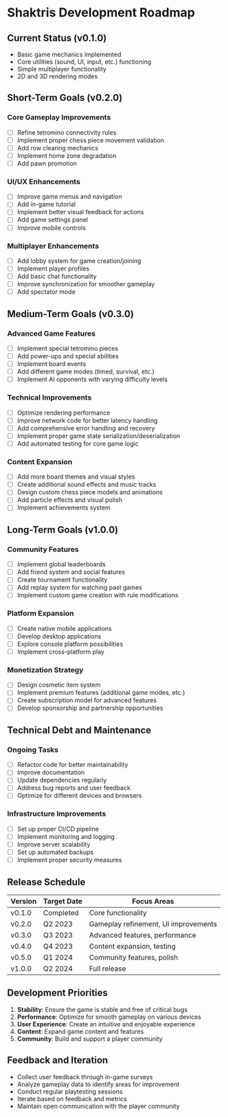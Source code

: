 # Shaktris Development Roadmap

## Current Status (v0.1.0)

- Basic game mechanics implemented
- Core utilities (sound, UI, input, etc.) functioning
- Simple multiplayer functionality
- 2D and 3D rendering modes

## Short-Term Goals (v0.2.0)

### Core Gameplay Improvements

- [ ] Refine tetromino connectivity rules
- [ ] Implement proper chess piece movement validation
- [ ] Add row clearing mechanics
- [ ] Implement home zone degradation
- [ ] Add pawn promotion

### UI/UX Enhancements

- [ ] Improve game menus and navigation
- [ ] Add in-game tutorial
- [ ] Implement better visual feedback for actions
- [ ] Add game settings panel
- [ ] Improve mobile controls

### Multiplayer Enhancements

- [ ] Add lobby system for game creation/joining
- [ ] Implement player profiles
- [ ] Add basic chat functionality
- [ ] Improve synchronization for smoother gameplay
- [ ] Add spectator mode

## Medium-Term Goals (v0.3.0)

### Advanced Game Features

- [ ] Implement special tetromino pieces
- [ ] Add power-ups and special abilities
- [ ] Implement board events
- [ ] Add different game modes (timed, survival, etc.)
- [ ] Implement AI opponents with varying difficulty levels

### Technical Improvements

- [ ] Optimize rendering performance
- [ ] Improve network code for better latency handling
- [ ] Add comprehensive error handling and recovery
- [ ] Implement proper game state serialization/deserialization
- [ ] Add automated testing for core game logic

### Content Expansion

- [ ] Add more board themes and visual styles
- [ ] Create additional sound effects and music tracks
- [ ] Design custom chess piece models and animations
- [ ] Add particle effects and visual polish
- [ ] Implement achievements system

## Long-Term Goals (v1.0.0)

### Community Features

- [ ] Implement global leaderboards
- [ ] Add friend system and social features
- [ ] Create tournament functionality
- [ ] Add replay system for watching past games
- [ ] Implement custom game creation with rule modifications

### Platform Expansion

- [ ] Create native mobile applications
- [ ] Develop desktop applications
- [ ] Explore console platform possibilities
- [ ] Implement cross-platform play

### Monetization Strategy

- [ ] Design cosmetic item system
- [ ] Implement premium features (additional game modes, etc.)
- [ ] Create subscription model for advanced features
- [ ] Develop sponsorship and partnership opportunities

## Technical Debt and Maintenance

### Ongoing Tasks

- [ ] Refactor code for better maintainability
- [ ] Improve documentation
- [ ] Update dependencies regularly
- [ ] Address bug reports and user feedback
- [ ] Optimize for different devices and browsers

### Infrastructure Improvements

- [ ] Set up proper CI/CD pipeline
- [ ] Implement monitoring and logging
- [ ] Improve server scalability
- [ ] Set up automated backups
- [ ] Implement proper security measures

## Release Schedule

| Version | Target Date | Focus Areas |
|---------|-------------|-------------|
| v0.1.0  | Completed   | Core functionality |
| v0.2.0  | Q2 2023     | Gameplay refinement, UI improvements |
| v0.3.0  | Q3 2023     | Advanced features, performance |
| v0.4.0  | Q4 2023     | Content expansion, testing |
| v0.5.0  | Q1 2024     | Community features, polish |
| v1.0.0  | Q2 2024     | Full release |

## Development Priorities

1. **Stability**: Ensure the game is stable and free of critical bugs
2. **Performance**: Optimize for smooth gameplay on various devices
3. **User Experience**: Create an intuitive and enjoyable experience
4. **Content**: Expand game content and features
5. **Community**: Build and support a player community

## Feedback and Iteration

- Collect user feedback through in-game surveys
- Analyze gameplay data to identify areas for improvement
- Conduct regular playtesting sessions
- Iterate based on feedback and metrics
- Maintain open communication with the player community 